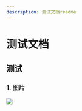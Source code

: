 ```yaml
---
description: 测试文档readme
---
```


# 测试文档

## 测试

### 1. 图片

![](https://picture4lixin.oss-cn-shenzhen.aliyuncs.com/imgs/2023-01-04-11-52-35-image.png)
